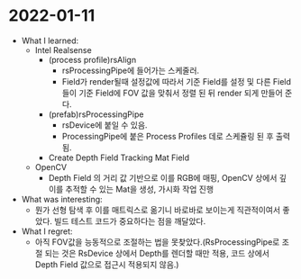 # 2022-01-11

- What I learned: 
  - Intel Realsense
    - (process profile)rsAlign
      - rsProcessingPipe에 들어가는 스케줄러.
      - Field가 render될때 설정값에 따라서 기준 Field를 설정 및 다른 Field들이 기준 Field에 FOV 값을 맞춰서 정렬 된 뒤 render 되게 만들어 준다. 
    - (prefab)rsProcessingPipe
      - rsDevice에 붙일 수 있음.
      - ProcessingPipe에 붙은 Process Profiles 데로 스케쥴링 된 후 출력됨.
    - Create Depth Field Tracking Mat Field
  - OpenCV
    - Depth Field 의 거리 값 기반으로 이를 RGB에 매핑, OpenCV 상에서 깊이를 추적할 수 있는 Mat을 생성, 가시화 작업 진행
- What was interesting: 
  - 뭔가 선형 탐색 후 이를 매트릭스로 옮기니 바로바로 보이는게 직관적이여서 좋았다. 빌드 테스트 코드가 중요하다는 점을 깨달았다.
- What I regret: 
  - 아직 FOV값을 능동적으로 조절하는 법을 못찾았다.(RsProcessingPipe로 조절 되는 것은 RsDevice 상에서 Depth를 렌더할 때만 적용, 코드 상에서 Depth Field 값으로 접근시 적용되지 않음.)